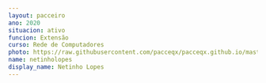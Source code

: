```yaml
---
layout: pacceiro
ano: 2020
situacion: ativo
funcion: Extensão
curso: Rede de Computadores 
photo: https://raw.githubusercontent.com/pacceqx/pacceqx.github.io/master/assets/pic/bolsistas/pacce (27).png
name: netinholopes
display_name: Netinho Lopes
---
```


